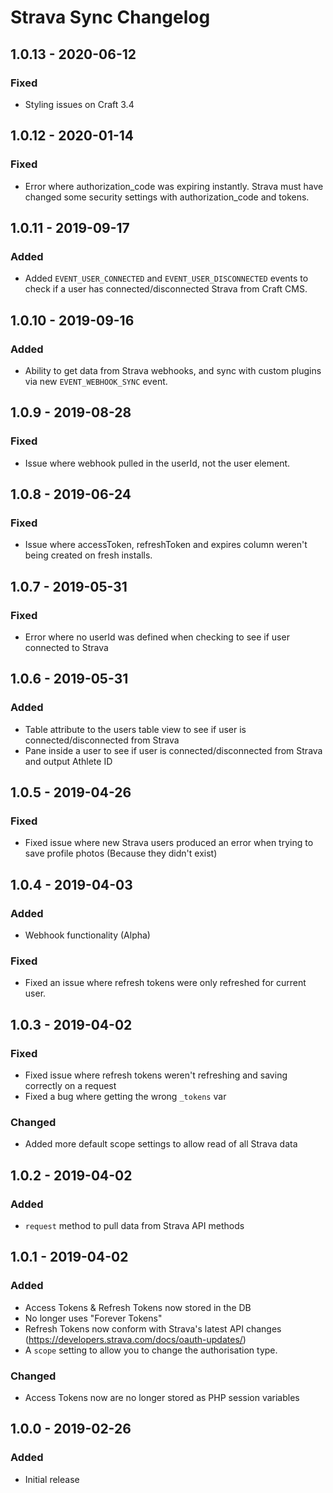 # Strava Sync Changelog

## 1.0.13 - 2020-06-12
### Fixed
- Styling issues on Craft 3.4

## 1.0.12 - 2020-01-14
### Fixed
- Error where authorization_code was expiring instantly. Strava must have changed some security settings with authorization_code and tokens.

## 1.0.11 - 2019-09-17
### Added
- Added `EVENT_USER_CONNECTED` and `EVENT_USER_DISCONNECTED` events to check if a user has connected/disconnected Strava from Craft CMS.

## 1.0.10 - 2019-09-16
### Added
- Ability to get data from Strava webhooks, and sync with custom plugins via new `EVENT_WEBHOOK_SYNC` event.

## 1.0.9 - 2019-08-28
### Fixed
- Issue where webhook pulled in the userId, not the user element.

## 1.0.8 - 2019-06-24
### Fixed
- Issue where accessToken, refreshToken and expires column weren't being created on fresh installs.

## 1.0.7 - 2019-05-31
### Fixed
- Error where no userId was defined when checking to see if user connected to Strava

## 1.0.6 - 2019-05-31
### Added
- Table attribute to the users table view to see if user is connected/disconnected from Strava
- Pane inside a user to see if user is connected/disconnected from Strava and output Athlete ID

## 1.0.5 - 2019-04-26
### Fixed
- Fixed issue where new Strava users produced an error when trying to save profile photos (Because they didn't exist)

## 1.0.4 - 2019-04-03
### Added
- Webhook functionality (Alpha)

### Fixed
- Fixed an issue where refresh tokens were only refreshed for current user.

## 1.0.3 - 2019-04-02
### Fixed
- Fixed issue where refresh tokens weren't refreshing and saving correctly on a request
- Fixed a bug where getting the wrong `_tokens` var

### Changed
- Added more default scope settings to allow read of all Strava data

## 1.0.2 - 2019-04-02
### Added
- `request` method to pull data from Strava API methods

## 1.0.1 - 2019-04-02
### Added
- Access Tokens & Refresh Tokens now stored in the DB
- No longer uses "Forever Tokens"
- Refresh Tokens now conform with Strava's latest API changes (https://developers.strava.com/docs/oauth-updates/)
- A `scope` setting to allow you to change the authorisation type.

### Changed
- Access Tokens now are no longer stored as PHP session variables

## 1.0.0 - 2019-02-26
### Added
- Initial release
